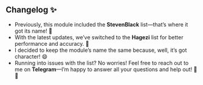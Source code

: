 ## Changelog ✨

- Previously, this module included the **StevenBlack** list—that’s where it got its name! 📛  
- With the latest updates, we’ve switched to the **Hagezi** list for better performance and accuracy. 🔄  
- I decided to keep the module’s name the same because, well, it’s got character! 😄  
- Running into issues with the list? No worries! Feel free to reach out to me on **Telegram**—I’m happy to answer all your questions and help out! 📩🚀  
